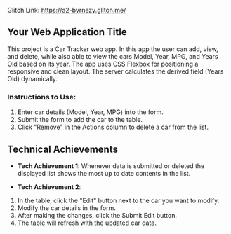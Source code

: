 Glitch Link: https://a2-byrnezy.glitch.me/ 

## Your Web Application Title
This project is a Car Tracker web app. In this app the user can add, view, and delete, while also able to view the cars Model, Year, MPG, and Years Old based on its year. The app uses CSS Flexbox for positioning a responsive and clean layout. The server calculates the derived field (Years Old) dynamically.

### Instructions to Use:
1. Enter car details (Model, Year, MPG) into the form.
2. Submit the form to add the car to the table.
3. Click "Remove" in the Actions column to delete a car from the list.

## Technical Achievements
- **Tech Achievement 1**: Whenever data is submitted or deleted the displayed list shows the most up to date contents in the list. 

- **Tech Achievement 2**:
1. In the table, click the "Edit" button next to the car you want to modify.
2. Modify the car details in the form.
3. After making the changes, click the Submit Edit button.
4. The table will refresh with the updated car data.

